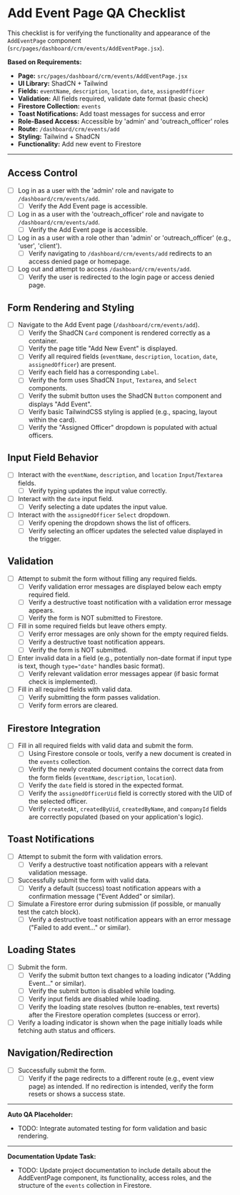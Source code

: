 # Add Event Page QA Checklist

This checklist is for verifying the functionality and appearance of the `AddEventPage` component (`src/pages/dashboard/crm/events/AddEventPage.jsx`).

**Based on Requirements:**

*   **Page:** `src/pages/dashboard/crm/events/AddEventPage.jsx`
*   **UI Library:** ShadCN + Tailwind
*   **Fields:** `eventName`, `description`, `location`, `date`, `assignedOfficer`
*   **Validation:** All fields required, validate date format (basic check)
*   **Firestore Collection:** `events`
*   **Toast Notifications:** Add toast messages for success and error
*   **Role-Based Access:** Accessible by 'admin' and 'outreach\_officer' roles
*   **Route:** `/dashboard/crm/events/add`
*   **Styling:** Tailwind + ShadCN
*   **Functionality:** Add new event to Firestore

---

## Access Control

- [ ] Log in as a user with the 'admin' role and navigate to `/dashboard/crm/events/add`.
    - [ ] Verify the Add Event page is accessible.
- [ ] Log in as a user with the 'outreach\_officer' role and navigate to `/dashboard/crm/events/add`.
    - [ ] Verify the Add Event page is accessible.
- [ ] Log in as a user with a role other than 'admin' or 'outreach\_officer' (e.g., 'user', 'client').
    - [ ] Verify navigating to `/dashboard/crm/events/add` redirects to an access denied page or homepage.
- [ ] Log out and attempt to access `/dashboard/crm/events/add`.
    - [ ] Verify the user is redirected to the login page or access denied page.

## Form Rendering and Styling

- [ ] Navigate to the Add Event page (`/dashboard/crm/events/add`).
    - [ ] Verify the ShadCN `Card` component is rendered correctly as a container.
    - [ ] Verify the page title "Add New Event" is displayed.
    - [ ] Verify all required fields (`eventName`, `description`, `location`, `date`, `assignedOfficer`) are present.
    - [ ] Verify each field has a corresponding `Label`.
    - [ ] Verify the form uses ShadCN `Input`, `Textarea`, and `Select` components.
    - [ ] Verify the submit button uses the ShadCN `Button` component and displays "Add Event".
    - [ ] Verify basic TailwindCSS styling is applied (e.g., spacing, layout within the card).
    - [ ] Verify the "Assigned Officer" dropdown is populated with actual officers.

## Input Field Behavior

- [ ] Interact with the `eventName`, `description`, and `location` `Input`/`Textarea` fields.
    - [ ] Verify typing updates the input value correctly.
- [ ] Interact with the `date` input field.
    - [ ] Verify selecting a date updates the input value.
- [ ] Interact with the `assignedOfficer` `Select` dropdown.
    - [ ] Verify opening the dropdown shows the list of officers.
    - [ ] Verify selecting an officer updates the selected value displayed in the trigger.

## Validation

- [ ] Attempt to submit the form without filling any required fields.
    - [ ] Verify validation error messages are displayed below each empty required field.
    - [ ] Verify a destructive toast notification with a validation error message appears.
    - [ ] Verify the form is NOT submitted to Firestore.
- [ ] Fill in some required fields but leave others empty.
    - [ ] Verify error messages are only shown for the empty required fields.
    - [ ] Verify a destructive toast notification appears.
    - [ ] Verify the form is NOT submitted.
- [ ] Enter invalid data in a field (e.g., potentially non-date format if input type is text, though `type="date"` handles basic format).
    - [ ] Verify relevant validation error messages appear (if basic format check is implemented).
- [ ] Fill in all required fields with valid data.
    - [ ] Verify submitting the form passes validation.
    - [ ] Verify form errors are cleared.

## Firestore Integration

- [ ] Fill in all required fields with valid data and submit the form.
    - [ ] Using Firestore console or tools, verify a new document is created in the `events` collection.
    - [ ] Verify the newly created document contains the correct data from the form fields (`eventName`, `description`, `location`).
    - [ ] Verify the `date` field is stored in the expected format.
    - [ ] Verify the `assignedOfficerUid` field is correctly stored with the UID of the selected officer.
    - [ ] Verify `createdAt`, `createdByUid`, `createdByName`, and `companyId` fields are correctly populated (based on your application's logic).

## Toast Notifications

- [ ] Attempt to submit the form with validation errors.
    - [ ] Verify a destructive toast notification appears with a relevant validation message.
- [ ] Successfully submit the form with valid data.
    - [ ] Verify a default (success) toast notification appears with a confirmation message ("Event Added" or similar).
- [ ] Simulate a Firestore error during submission (if possible, or manually test the catch block).
    - [ ] Verify a destructive toast notification appears with an error message ("Failed to add event..." or similar).

## Loading States

- [ ] Submit the form.
    - [ ] Verify the submit button text changes to a loading indicator ("Adding Event..." or similar).
    - [ ] Verify the submit button is disabled while loading.
    - [ ] Verify input fields are disabled while loading.
    - [ ] Verify the loading state resolves (button re-enables, text reverts) after the Firestore operation completes (success or error).
- [ ] Verify a loading indicator is shown when the page initially loads while fetching auth status and officers.

## Navigation/Redirection

- [ ] Successfully submit the form.
    - [ ] Verify if the page redirects to a different route (e.g., event view page) as intended. If no redirection is intended, verify the form resets or shows a success state.

---

**Auto QA Placeholder:**

*   TODO: Integrate automated testing for form validation and basic rendering.

---

**Documentation Update Task:**

*   TODO: Update project documentation to include details about the AddEventPage component, its functionality, access roles, and the structure of the `events` collection in Firestore.